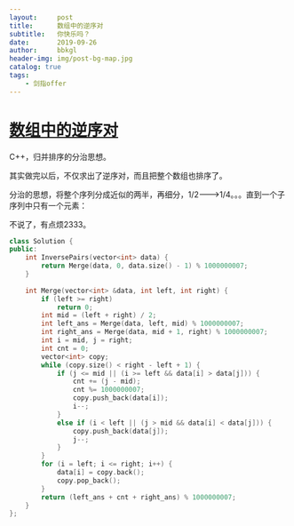 ```yaml
---
layout:     post
title:      数组中的逆序对
subtitle:   你快乐吗？
date:       2019-09-26
author:     bbkgl
header-img: img/post-bg-map.jpg
catalog: true
tags:
    - 剑指offer
---
```


# [数组中的逆序对](https://www.nowcoder.com/practice/96bd6684e04a44eb80e6a68efc0ec6c5?tpId=13&tqId=11188&rp=2&ru=/ta/coding-interviews&qru=/ta/coding-interviews/question-ranking )

C++，归并排序的分治思想。

其实做完以后，不仅求出了逆序对，而且把整个数组也排序了。

分治的思想，将整个序列分成近似的两半，再细分，1/2--->1/4。。。直到一个子序列中只有一个元素：

不说了，有点烦2333。

```cpp
class Solution {
public:
    int InversePairs(vector<int> data) {
        return Merge(data, 0, data.size() - 1) % 1000000007;
    }
    
    int Merge(vector<int> &data, int left, int right) {
        if (left >= right)
            return 0;
        int mid = (left + right) / 2;
        int left_ans = Merge(data, left, mid) % 1000000007;
        int right_ans = Merge(data, mid + 1, right) % 1000000007;
        int i = mid, j = right;
        int cnt = 0;
        vector<int> copy;
        while (copy.size() < right - left + 1) {
            if (j <= mid || (i >= left && data[i] > data[j])) {
                cnt += (j - mid);
                cnt %= 1000000007;
                copy.push_back(data[i]);
                i--;
            }
            else if (i < left || (j > mid && data[i] < data[j])) {
                copy.push_back(data[j]);
                j--;
            }
        }
        for (i = left; i <= right; i++) {
            data[i] = copy.back();
            copy.pop_back();
        }
        return (left_ans + cnt + right_ans) % 1000000007;
    }
};
```






